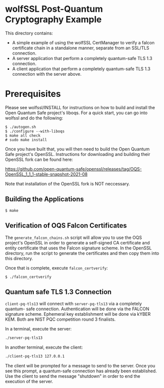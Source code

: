 # wolfSSL Post-Quantum Cryptography Example

This directory contains:

- A simple example of using the wolfSSL CertManager to verify a falcon
  certificate chain in a standalone manner, separate from an SSL/TLS connection.
- A server application that perform a completely quantum-safe TLS 1.3
  connection.
- A client application that perform a completely quantum-safe TLS 1.3
  connection with the server above.

# Prerequisites

Please see wolfssl/INSTALL for instructions on how to build and install the
Open Quantum Safe project's liboqs. For a quick start, you can go into wolfssl
and do the following:

```
$ ./autogen.sh
$ ./configure --with-liboqs
$ make all check
# sudo make install
```

Once you have built that, you will then need to build the Open Quantum Safe
project's OpenSSL. Instructions for downloading and building their OpenSSL fork
can be found here:

https://github.com/open-quantum-safe/openssl/releases/tag/OQS-OpenSSL_1_1_1-stable-snapshot-2021-08

Note that installation of the OpenSSL fork is NOT neccessary.

## Building the Applications

```
$ make
```

## Verification of OQS Falcon Certificates

The `generate_falcon_chains.sh` script will allow you to use the OQS project's
OpenSSL in order to generate a self-signed CA certificate and entity
certificate that uses the Falcon signature scheme. In the OpenSSL directory,
run the script to generate the certificates and then copy them into this
directory.

Once that is complete, execute `falcon_certverify`:

```
$ ./falcon_certverify
```

## Quantum safe TLS 1.3 Connection

`client-pq-tls13` will connect with `server-pq-tls13` via a completely quantum-
safe connection. Authentication will be done via the FALCON signature scheme.
Ephemeral key establishment will be done via kYBER KEM. Both are NIST PQC
competition round 3 finalists.

In a terminal, execute the server:

```sh
./server-pq-tls13
```

In another terminal, execute the client:

```sh
./client-pq-tls13 127.0.0.1
```

The client will be prompted for a message to send to the server. Once you see
this prompt, a quantum-safe connection has already been established. Use the
client to send the message "shutdown" in order to end the execution of the
server.
